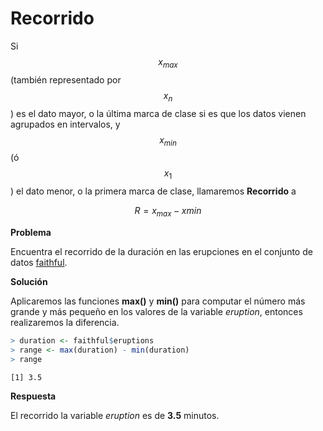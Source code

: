 
# Recorrido

Si $$x_{max}$$ (también representado por $$x_{n}$$) es el dato mayor, o la última marca de clase si es que los datos vienen agrupados en intervalos, y $$x_{min}$$ (ó $$x_{1}$$) el dato menor, o la primera marca de clase, llamaremos __Recorrido__ a

$$
R = x_{max} - x{min}
$$

__Problema__

Encuentra el recorrido de la duración en las erupciones en el conjunto de datos [faithful](../chapter2/nquantitative.md).

__Solución__

Aplicaremos las funciones __max()__ y __min()__ para computar el número más grande y más pequeño en los valores de la variable _eruption_, entonces realizaremos la diferencia.


```r
> duration <- faithful$eruptions
> range <- max(duration) - min(duration)
> range
```

```
[1] 3.5
```

__Respuesta__

El recorrido la variable _eruption_ es de __3.5__ minutos.
